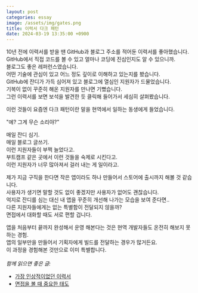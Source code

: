```yaml
---
layout: post
categories: essay
image: /assets/img/gates.png
title: 이력서 다크 패턴
date: 2024-03-19 13:35:00 +0900
---
```


10년 전에 이력서를 받을 땐 GitHub과 블로그 주소를 적어둔 이력서를 좋아했습니다.  
GitHub에서 직접 코드를 볼 수 있고 얼마나 코딩에 진심인지도 알 수 있으니까.   
블로그도 좋은 레퍼런스였습니다.  
어떤 기술에 관심이 있고 어느 정도 깊이로 이해하고 있는지를 봤습니다.  
GitHub에 잔디가 가득 심어져 있고 블로그에 열심인 지원자가 드물었습니다.  
기복이 없이 꾸준히 해온 지원자를 만나면 기뻤습니다.  
그런 이력서를 보면 보석을 발견한 듯 클릭해 들어가서 세심히 살펴봤습니다.

이런 것들이 요즘엔 다크 패턴이란 말을 현역에서 일하는 동생에게 들었습니다.  

"에? 그게 무슨 소리야?"

매일 잔디 심기.  
매일 블로그 글쓰기.  
이런 지원자들이 부쩍 늘었다고.  
부트캠프 같은 곳에서 이런 것들을 숙제로 시킨다고.  
이런 지원자가 너무 많아져서 걸러 내는 게 일이라고.

제가 지금 구직을 한다면 작은 앱이라도 하나 만들어서 스토어에 출시까지 해볼 것 같습니다.  
사용자가 생기면 말할 것도 없이 좋겠지만 사용자가 없어도 괜찮습니다.  
억지로 잔디를 심는 대신 내 앱을 꾸준히 개선해 나가는 모습을 보여 준다면..  
다른 지원자들에게는 없는 특별함이 전달되지 않을까?  
면접에서 대화할 때도 서로 편할 겁니다.

앱을 처음부터 끝까지 완성해서 운영 해본다는 것은 현역 개발자들도 온전히 해보지 못하는 경험.  
앱의 일부만을 만들어서 기획자에게 빌드를 전달하는 경우가 많거든요.  
이 과정을 경험해본 것만으로 이미 특별합니다.
<br>
<br>
*함께 읽으면 좋은 글:*
* [가장 인상적이었던 이력서](/essay/2023/11/04/impressive-resume.html)
* [면접을 볼 때 중요한 태도](/essay/2023/01/18/important-thing-interviewing.html)
